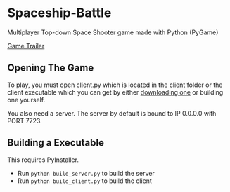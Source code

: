 # Spaceship-Battle
Multiplayer Top-down Space Shooter game made with Python (PyGame)

[Game Trailer](https://www.youtube.com/watch?v=hjskJzHCGd8)

## Opening The Game
To play, you must open client.py which is located in the client folder or the client executable which you can get by either [downloading one](https://github.com/D4isDAVID/Spaceship-Battle/releases) or building one yourself.

You also need a server. The server by default is bound to IP 0.0.0.0 with PORT 7723.

## Building a Executable
This requires PyInstaller.
* Run `python build_server.py` to build the server
* Run `python build_client.py` to build the client
